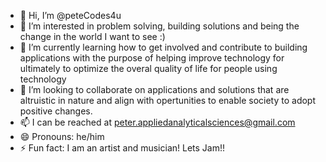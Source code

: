 - 👋 Hi, I’m @peteCodes4u
- 👀 I’m interested in problem solving, building solutions and being the change in the world I want to see :)
- 🌱 I’m currently learning how to get involved and contribute to building applications with the purpose of helping improve technology for ultimately to optimize the overal quality of life for people using technology
- 💞️ I’m looking to collaborate on applications and solutions that are altruistic in nature and align with opertunities to enable society to adopt positive changes.
- 📫 I can be reached at peter.appliedanalyticalsciences@gmail.com
- 😄 Pronouns: he/him
- ⚡ Fun fact: I am an artist and musician! Lets Jam!!

<!---
peteCodes4u/peteCodes4u is a ✨ special ✨ repository because its `README.md` (this file) appears on your GitHub profile.
You can click the Preview link to take a look at your changes.
--->
